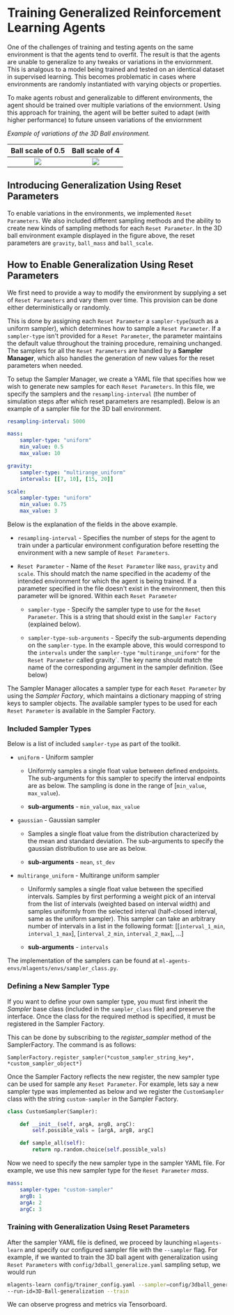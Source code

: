 # Training Generalized Reinforcement Learning Agents

One of the challenges of training and testing agents on the same
environment is that the agents tend to overfit. The result is that the
agents are unable to generalize to any tweaks or variations in the enviornment.
This is analgous to a model being trained and tested on an identical dataset
in supervised learning. This becomes problematic in cases where environments
are randomly instantiated with varying objects or properties. 

To make agents robust and generalizable to different environments, the agent
should be trained over multiple variations of the enviornment. Using this approach
for training, the agent will be better suited to adapt (with higher performance)
to future unseen variations of the enviornment

_Example of variations of the 3D Ball environment._

Ball scale of 0.5          |  Ball scale of 4
:-------------------------:|:-------------------------:
![](../../docs/images/3dball_small.png)  |  ![](../../docs/images/3dball_big.png)

## Introducing Generalization Using Reset Parameters

To enable variations in the environments, we implemented `Reset Parameters`. We
also included different sampling methods and the ability to create new kinds of
sampling methods for each `Reset Parameter`. In the 3D ball environment example displayed
in the figure above, the reset parameters are `gravity`, `ball_mass` and `ball_scale`.


## How to Enable Generalization Using Reset Parameters

We first need to provide a way to modify the environment by supplying a set of `Reset Parameters`
and vary them over time. This provision can be done either deterministically or randomly. 

This is done by assigning each `Reset Parameter` a `sampler-type`(such as a uniform sampler), 
which determines how to sample a `Reset
Parameter`. If a `sampler-type` isn't provided for a
`Reset Parameter`, the parameter maintains the default value throughout the 
training procedure, remaining unchanged. The samplers for all the `Reset Parameters` 
are handled by a **Sampler Manager**, which also handles the generation of new 
values for the reset parameters when needed. 

To setup the Sampler Manager, we create a YAML file that specifies how we wish to 
generate new samples for each `Reset Parameters`. In this file, we specify the samplers and the 
`resampling-interval` (the number of simulation steps after which reset parameters are 
resampled). Below is an example of a sampler file for the 3D ball environment.

```yaml
resampling-interval: 5000

mass:
    sampler-type: "uniform"
    min_value: 0.5
    max_value: 10

gravity:
    sampler-type: "multirange_uniform"
    intervals: [[7, 10], [15, 20]]

scale:
    sampler-type: "uniform"
    min_value: 0.75
    max_value: 3

```

Below is the explanation of the fields in the above example.

* `resampling-interval` - Specifies the number of steps for the agent to 
train under a particular environment configuration before resetting the 
environment with a new sample of `Reset Parameters`.

* `Reset Parameter` - Name of the `Reset Parameter` like `mass`, `gravity` and `scale`. This should match the name 
specified in the academy of the intended environment for which the agent is 
being trained. If a parameter specified in the file doesn't exist in the 
environment, then this parameter will be ignored.  Within each `Reset Parameter`

    * `sampler-type` - Specify the sampler type to use for the `Reset Parameter`. 
    This is a string that should exist in the `Sampler Factory` (explained 
    below).

    * `sampler-type-sub-arguments` - Specify the sub-arguments depending on the `sampler-type`. 
    In the example above, this would correspond to the `intervals` 
    under the `sampler-type` `"multirange_uniform"` for the `Reset Parameter` called gravity`. 
    The key name should match the name of the corresponding argument in the sampler definition. 
    (See below)

The Sampler Manager allocates a sampler type for each `Reset Parameter` by using the *Sampler Factory*,
which maintains a dictionary mapping of string keys to sampler objects. The available sampler types
to be used for each `Reset Parameter` is available in the Sampler Factory.

### Included Sampler Types

Below is a list of included `sampler-type` as part of the toolkit.

* `uniform` - Uniform sampler
    *   Uniformly samples a single float value between defined endpoints. 
        The sub-arguments for this sampler to specify the interval 
        endpoints are as below. The sampling is done in the range of 
        [`min_value`, `max_value`).

    * **sub-arguments** - `min_value`, `max_value`

* `gaussian` - Gaussian sampler 
    *   Samples a single float value from the distribution characterized by
        the mean and standard deviation. The sub-arguments to specify the 
        gaussian distribution to use are as below.

    * **sub-arguments** - `mean`, `st_dev`

* `multirange_uniform` - Multirange uniform sampler
    *   Uniformly samples a single float value between the specified intervals. 
        Samples by first performing a weight pick of an interval from the list 
        of intervals (weighted based on interval width) and samples uniformly 
        from the selected interval (half-closed interval, same as the uniform 
        sampler). This sampler can take an arbitrary number of intervals in a 
        list in the following format: 
    [[`interval_1_min`, `interval_1_max`], [`interval_2_min`, `interval_2_max`], ...]
    
    * **sub-arguments** - `intervals`

The implementation of the samplers can be found at `ml-agents-envs/mlagents/envs/sampler_class.py`.

### Defining a New Sampler Type

If you want to define your own sampler type, you must first inherit the *Sampler*
base class (included in the `sampler_class` file) and preserve the interface.
Once the class for the required method is specified, it must be registered in the Sampler Factory. 

This can be done by subscribing to the *register_sampler* method of the SamplerFactory. The command
is as follows:

`SamplerFactory.register_sampler(*custom_sampler_string_key*, *custom_sampler_object*)`

Once the Sampler Factory reflects the new register, the new sampler type can be used for sample any
`Reset Parameter`. For example, lets say a new sampler type was implemented as below and we register
the `CustomSampler` class with the string `custom-sampler` in the Sampler Factory.

```python
class CustomSampler(Sampler):

    def __init__(self, argA, argB, argC):
        self.possible_vals = [argA, argB, argC]

    def sample_all(self):
        return np.random.choice(self.possible_vals)
```

Now we need to specify the new sampler type in the sampler YAML file. For example, we use this new
sampler type for the `Reset Parameter` *mass*.

```yaml
mass:
    sampler-type: "custom-sampler"
    argB: 1
    argA: 2
    argC: 3
```

### Training with Generalization Using Reset Parameters

After the sampler YAML file is defined, we proceed by launching `mlagents-learn` and specify
our configured sampler file with the `--sampler` flag. For example, if we wanted to train the
3D ball agent with generalization using `Reset Parameters` with `config/3dball_generalize.yaml`
sampling setup, we would run

```sh
mlagents-learn config/trainer_config.yaml --sampler=config/3dball_generalize.yaml 
--run-id=3D-Ball-generalization --train
```

We can observe progress and metrics via Tensorboard.
